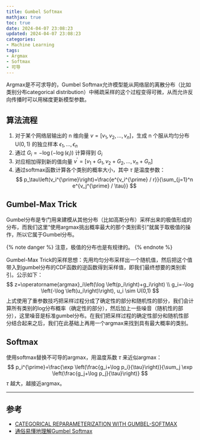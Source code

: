```yaml
---
title: Gumbel Softmax
mathjax: true
toc: true
date: 2024-04-07 23:08:23
updated: 2024-04-07 23:08:23
categories:
- Machine Learning
tags:
- Argmax
- Softmax
- 可导
---
```

Argmax是不可求导的，Gumbel Softmax允许模型能从网络层的离散分布（比如类别分布categorical distribution）中稀疏采样的这个过程变得可微，从而允许反向传播时可以用梯度更新模型参数。

<!--more-->

## 算法流程
1. 对于某个网络层输出的 $\mathrm{n}$ 维向量 $v=\left[v_1, v_2, \ldots, v_n\right]$，生成 $\mathrm{n}$ 个服从均匀分布 $\mathrm{U}(0,1)$ 的独立样本 $\epsilon_1, \ldots, \epsilon_n$
2. 通过 $G_i=-\log \left(-\log \left(\epsilon_i\right)\right)$ 计算得到 $G_i$
3. 对应相加得到新的值向量 $v^{\prime}=\left[v_1+G_1, v_2+G_2, \ldots, v_n+G_n\right]$
4. 通过softmax函数计算各个类别的概率大小，其中 $\tau$ 是温度参数：
$$
p_\tau\left(v_i^{\prime}\right)=\frac{e^{v_i^{\prime} / r}}{\sum_{j=1}^n e^{v_j^{\prime} / \tau}}
$$

## Gumbel-Max Trick
Gumbel分布是专门用来建模从其他分布（比如高斯分布）采样出来的极值形成的分布，而我们这里“使用argmax挑出概率最大的那个类别索引”就属于取极值的操作，所以它属于Gumbel分布。

{% note danger %}
注意，极值的分布也是有规律的。
{% endnote %}

Gumbel-Max Trick的采样思想：先用均匀分布采样出一个随机值，然后把这个值带入到gumbel分布的CDF函数的逆函数得到采样值，即我们最终想要的类别索引。公示如下：
$$
z=\operatorname{argmax}_i\left(\log \left(p_i\right)+g_i\right) \\
g_i=-\log \left(-\log \left(u_i\right)\right), u_i \sim U(0,1)
$$
上式使用了重参数技巧把采样过程分成了确定性的部分和随机性的部分，我们会计算所有类别的log分布概率（确定性的部分），然后加上一些噪音（随机性的部分），这里噪音是标准gumbel分布。在我们把采样过程的确定性部分和随机性部分结合起来之后，我们在此基础上再用一个argmax来找到具有最大概率的类别。

## Softmax
使用softmax替换不可导的argmax，用温度系数 $\tau$ 来近似argmax：
$$
p_i^{\prime}=\frac{\exp \left(\frac{g_i+\log p_i}{\tau}\right)}{\sum_j \exp \left(\frac{g_j+\log p_j}{\tau}\right)}
$$
$\tau$ 越大，越接近argmax。

___

## 参考
- [CATEGORICAL REPARAMETERIZATION
WITH GUMBEL-SOFTMAX](https://openreview.net/pdf?id=rkE3y85ee)
- [通俗易懂地理解Gumbel Softmax](https://zhuanlan.zhihu.com/p/633431594)